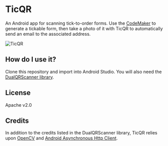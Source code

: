 TicQR
=====

An Android app for scanning tick-to-order forms. Use the [CodeMaker](https://github.com/EnteriseToolkit/codemaker) to generate a tickable form, then take a photo of it with TicQR to automatically send an email to the associated address.

![TicQR](http://www.enterise.info/ticqr/github.jpg)


How do I use it?
----------------
Clone this repository and import into Android Studio. You will also need the [DualQRScanner library](https://github.com/EnteriseToolkit/dualqrscanner).


License
-------
Apache v2.0


Credits
-------
In addition to the credits listed in the DualQRScanner library, TicQR relies upon [OpenCV](https://github.com/Itseez/opencv) and [Android Asynchronous Http Client](https://github.com/loopj/android-async-http).
